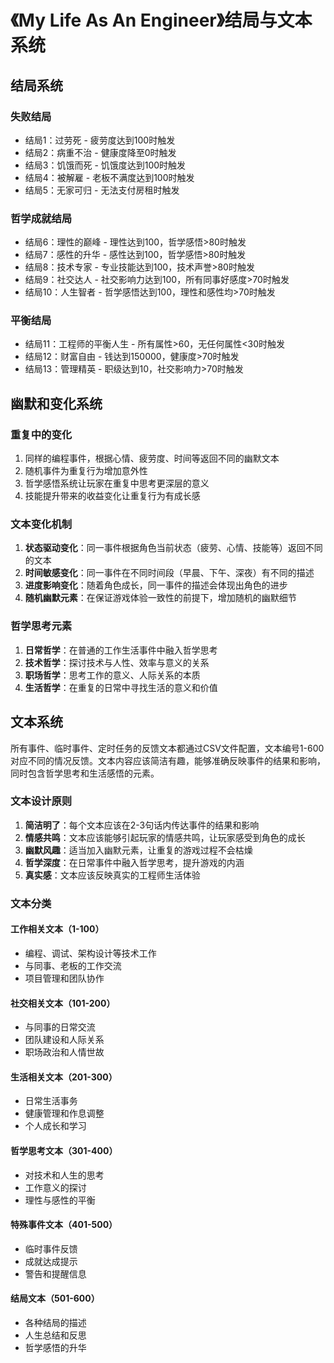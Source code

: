 # 《My Life As An Engineer》结局与文本系统

## 结局系统

### 失败结局
- 结局1：过劳死 - 疲劳度达到100时触发
- 结局2：病重不治 - 健康度降至0时触发
- 结局3：饥饿而死 - 饥饿度达到100时触发
- 结局4：被解雇 - 老板不满度达到100时触发
- 结局5：无家可归 - 无法支付房租时触发

### 哲学成就结局
- 结局6：理性的巅峰 - 理性达到100，哲学感悟>80时触发
- 结局7：感性的升华 - 感性达到100，哲学感悟>80时触发
- 结局8：技术专家 - 专业技能达到100，技术声誉>80时触发
- 结局9：社交达人 - 社交影响力达到100，所有同事好感度>70时触发
- 结局10：人生智者 - 哲学感悟达到100，理性和感性均>70时触发

### 平衡结局
- 结局11：工程师的平衡人生 - 所有属性>60，无任何属性<30时触发
- 结局12：财富自由 - 钱达到150000，健康度>70时触发
- 结局13：管理精英 - 职级达到10，社交影响力>70时触发

## 幽默和变化系统

### 重复中的变化
1. 同样的编程事件，根据心情、疲劳度、时间等返回不同的幽默文本
2. 随机事件为重复行为增加意外性
3. 哲学感悟系统让玩家在重复中思考更深层的意义
4. 技能提升带来的收益变化让重复行为有成长感

### 文本变化机制
1. **状态驱动变化**：同一事件根据角色当前状态（疲劳、心情、技能等）返回不同的文本
2. **时间敏感变化**：同一事件在不同时间段（早晨、下午、深夜）有不同的描述
3. **进度影响变化**：随着角色成长，同一事件的描述会体现出角色的进步
4. **随机幽默元素**：在保证游戏体验一致性的前提下，增加随机的幽默细节

### 哲学思考元素
1. **日常哲学**：在普通的工作生活事件中融入哲学思考
2. **技术哲学**：探讨技术与人性、效率与意义的关系
3. **职场哲学**：思考工作的意义、人际关系的本质
4. **生活哲学**：在重复的日常中寻找生活的意义和价值

## 文本系统

所有事件、临时事件、定时任务的反馈文本都通过CSV文件配置，文本编号1-600对应不同的情况反馈。文本内容应该简洁有趣，能够准确反映事件的结果和影响，同时包含哲学思考和生活感悟的元素。

### 文本设计原则

1. **简洁明了**：每个文本应该在2-3句话内传达事件的结果和影响
2. **情感共鸣**：文本应该能够引起玩家的情感共鸣，让玩家感受到角色的成长
3. **幽默风趣**：适当加入幽默元素，让重复的游戏过程不会枯燥
4. **哲学深度**：在日常事件中融入哲学思考，提升游戏的内涵
5. **真实感**：文本应该反映真实的工程师生活体验

### 文本分类

#### 工作相关文本（1-100）
- 编程、调试、架构设计等技术工作
- 与同事、老板的工作交流
- 项目管理和团队协作

#### 社交相关文本（101-200）
- 与同事的日常交流
- 团队建设和人际关系
- 职场政治和人情世故

#### 生活相关文本（201-300）
- 日常生活事务
- 健康管理和作息调整
- 个人成长和学习

#### 哲学思考文本（301-400）
- 对技术和人生的思考
- 工作意义的探讨
- 理性与感性的平衡

#### 特殊事件文本（401-500）
- 临时事件反馈
- 成就达成提示
- 警告和提醒信息

#### 结局文本（501-600）
- 各种结局的描述
- 人生总结和反思
- 哲学感悟的升华